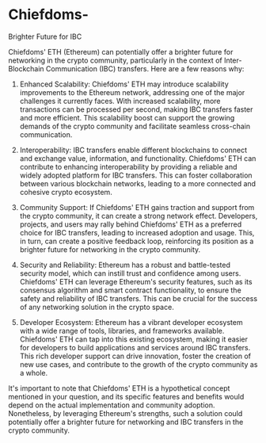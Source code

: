 # Chiefdoms-
Brighter Future for IBC

Chiefdoms' ETH (Ethereum) can potentially offer a brighter future for networking in the crypto community, particularly in the context of Inter-Blockchain Communication (IBC) transfers. Here are a few reasons why:

1. Enhanced Scalability: Chiefdoms' ETH may introduce scalability improvements to the Ethereum network, addressing one of the major challenges it currently faces. With increased scalability, more transactions can be processed per second, making IBC transfers faster and more efficient. This scalability boost can support the growing demands of the crypto community and facilitate seamless cross-chain communication.

2. Interoperability: IBC transfers enable different blockchains to connect and exchange value, information, and functionality. Chiefdoms' ETH can contribute to enhancing interoperability by providing a reliable and widely adopted platform for IBC transfers. This can foster collaboration between various blockchain networks, leading to a more connected and cohesive crypto ecosystem.

3. Community Support: If Chiefdoms' ETH gains traction and support from the crypto community, it can create a strong network effect. Developers, projects, and users may rally behind Chiefdoms' ETH as a preferred choice for IBC transfers, leading to increased adoption and usage. This, in turn, can create a positive feedback loop, reinforcing its position as a brighter future for networking in the crypto community.

4. Security and Reliability: Ethereum has a robust and battle-tested security model, which can instill trust and confidence among users. Chiefdoms' ETH can leverage Ethereum's security features, such as its consensus algorithm and smart contract functionality, to ensure the safety and reliability of IBC transfers. This can be crucial for the success of any networking solution in the crypto space.

5. Developer Ecosystem: Ethereum has a vibrant developer ecosystem with a wide range of tools, libraries, and frameworks available. Chiefdoms' ETH can tap into this existing ecosystem, making it easier for developers to build applications and services around IBC transfers. This rich developer support can drive innovation, foster the creation of new use cases, and contribute to the growth of the crypto community as a whole.

It's important to note that Chiefdoms' ETH is a hypothetical concept mentioned in your question, and its specific features and benefits would depend on the actual implementation and community adoption. Nonetheless, by leveraging Ethereum's strengths, such a solution could potentially offer a brighter future for networking and IBC transfers in the crypto community.
